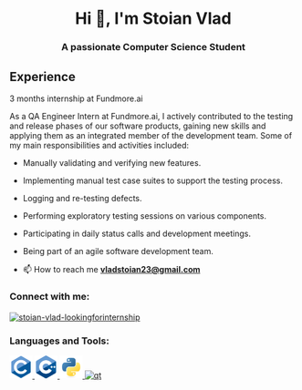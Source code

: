 <h1 align="center">Hi 👋, I'm Stoian Vlad</h1>
<h3 align="center">A passionate Computer Science Student</h3>
<h2> Experience</h2>
3 months internship at Fundmore.ai 


As a QA Engineer Intern at Fundmore.ai, I actively contributed to the testing and release phases of our software products, gaining new skills and applying them as an integrated member of the development team. Some of my main responsibilities and activities included:

- Manually validating and verifying new features.<br>
- Implementing manual test case suites to support the testing process.<br>
- Logging and re-testing defects.<br>
- Performing exploratory testing sessions on various components.<br>
- Participating in daily status calls and development meetings.<br>
- Being part of an agile software development team.<br>

- 📫 How to reach me **vladstoian23@gmail.com**

<h3 align="left">Connect with me:</h3>
<p align="left">
<a href="https://linkedin.com/in/stoian-vlad-lookingforinternship" target="blank"><img align="center" src="https://raw.githubusercontent.com/rahuldkjain/github-profile-readme-generator/master/src/images/icons/Social/linked-in-alt.svg" alt="stoian-vlad-lookingforinternship" height="30" width="40" /></a>
</p>

<h3 align="left">Languages and Tools:</h3>
<p align="left"> <a href="https://www.cprogramming.com/" target="_blank" rel="noreferrer"> <img src="https://raw.githubusercontent.com/devicons/devicon/master/icons/c/c-original.svg" alt="c" width="40" height="40"/> </a> <a href="https://www.w3schools.com/cpp/" target="_blank" rel="noreferrer"> <img src="https://raw.githubusercontent.com/devicons/devicon/master/icons/cplusplus/cplusplus-original.svg" alt="cplusplus" width="40" height="40"/> </a> <a href="https://www.python.org" target="_blank" rel="noreferrer"> <img src="https://raw.githubusercontent.com/devicons/devicon/master/icons/python/python-original.svg" alt="python" width="40" height="40"/> </a> <a href="https://www.qt.io/" target="_blank" rel="noreferrer"> <img src="https://upload.wikimedia.org/wikipedia/commons/0/0b/Qt_logo_2016.svg" alt="qt" width="40" height="40"/> </a> </p>
